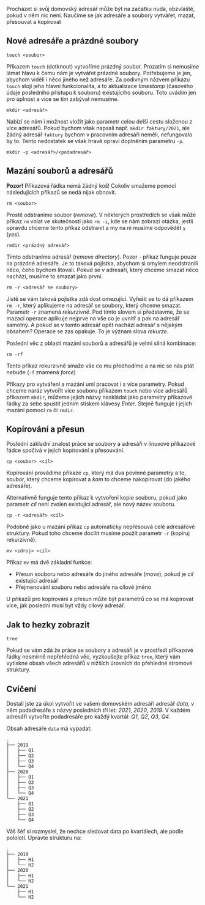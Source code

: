 Procházet si svůj domovský adresář může být na začátku nuda, obzvláště, pokud v něm nic není. Naučíme se jak adresáře a soubory vytvářet, mazat, přesouvat a kopírovat

## Nové adresáře a prázdné soubory
```shell
touch <soubor>
```

Příkazem `touch` (dotknout) vytvoříme prázdný soubor. Prozatím si nemusíme lámat hlavu k čemu nám je vytvářet prázdné soubory. Potřebujeme je jen, abychom viděli i něco jiného než adresáře. Za podivným názvem příkazu `touch` stojí jeho hlavní funkcionalita, a to aktualizace _timestamp_ (časového údaje posledního přístupu k souboru) existujícího souboru. Toto uvádím jen pro úplnost a více se tím zabývat nemusíme.

```shell
mkdir <adresář>
```

Nabízí se nám i možnost vložit jako parametr celou delší cestu složenou z více adresářů. Pokud bychom však napsali např. `mkdir faktury/2021`, ale žádný adresář `faktury` bychom v pracovním adresáři neměli, nefungovalo by to. Tento nedostatek se však hravě opraví doplněním parametru `-p`.

```shell
mkdir -p <adresář>/<podadresář>
```

## Mazání souborů a adresářů
**Pozor!** Příkazová řádka nemá žádný koš! Cokoliv smažeme pomocí následujících příkazů se nedá nijak obnovit.

```shell
rm <soubor>
```

Prostě odstraníme soubor (_remove_). V některých prostředích se však může příkaz `rm` volat ve skutečnosti jako `rm -i`, kde se nám zobrazí otázka, jestli opravdu chceme tento příkaz odstranit a my na ni musíme odpovědět `y` (_yes_).

```shell
rmdir <prázdný adresář>
```
Tímto odstraníme adresář (_remove directory_). Pozor - příkaz funguje pouze na prázdné adresáře. Je to taková pojistka, abychom si omylem neodstranili něco, čeho bychom litovali. Pokud se v adresáři, který chceme smazat něco nachází, musíme to smazat jako první.

```shell
rm -r <adresář se soubory>
```
Jistě se vám taková pojistka zdá dost omezující. Vyřešit se to dá příkazem `rm -r`, který aplikujeme na adresář se soubory, který chceme smazat. Parametr `-r` znamená _rekurzivně_. Pod tímto slovem si představme, že se mazací operace aplikuje nejprve na vše co je uvnitř a pak na adresář samotný. A pokud se v tomto adresář opět nachází adresář s nějakým obsahem? Operace se zas opakuje. To je význam slova _rekurze_.

Poslední věc z oblasti mazání souborů a adresářů je velmi silná kombinace:

```shell
rm -rf
```

Tento příkaz rekurzivně smaže vše co mu předhodíme a na nic se nás ptát nebude (`-f` znamená _force_)

Příkazy pro vytváření a mazání umí pracovat i s více parametry. Pokud chceme naráz vytvořit více souboru příkazem `touch` nebo více adresářů příkazem `mkdir`, můžeme jejich názvy naskládat jako parametry příkazové řádky za sebe spustit jedním stiskem klávesy _Enter_. Stejně funguje i jejich mazání pomocí `rm` či `rmdir`.

## Kopírování a přesun
Poslední základní znalost práce se soubory a adresáři v linuxové příkazové řádce spočívá v jejich kopírování a přesouvání.

```shell
cp <soubor> <cíl>
```

Kopírování provádíme příkaze `cp`, který má dva povinné parametry a to, soubor, který chceme kopírovat a _kam_ to chceme nakopírovat (do jakého adresáře). 

Alternativně funguje tento příkaz k vytvoření kopie souboru, pokud jako parametr _cíl_ není zvolen existující adresář, ale nový název souboru.

```shell
cp -r <adresář> <cíl>
```

Podobně jako u mazání příkaz `cp` automaticky nepřesouvá celé adresářové struktury. Pokud toho chceme docílit musíme použít parametr `-r` (kopíruj rekurzivně).

```shell
mv <zdroj> <cíl>
```

Příkaz `mv` má dvě základní funkce:
* Přesun souboru nebo adresáře do jiného adresáře (_move_), pokud je _cíl_ existující adresář
* Přejmenování souboru nebo adresáře na cílové jméno

U příkazů pro kopírování a přesun může být parametrů _co_ se má kopírovat více, jak poslední musí být vždy cílový adresář.


## Jak to hezky zobrazit
```shell
tree
```

Pokud se vám zdá že práce se soubory a adresáři je v prostředí příkazové řádky nesmírně nepřehledná věc, vyzkoušejte příkaz `tree`, který vám vytiskne obsah všech adresářů v nižších úrovních do přehledné stromové struktury.

## Cvičení
Dostali jste za úkol vytvořit ve vašem domovském adresáři adresář _data_, v něm podadresáře s názvy posledních tří let: _2021_, _2020_, _2019_. V každém adresáři vytvořte podadresáře pro každý kvartál: _Q1_, _Q2_, _Q3_, _Q4_.

Obsah adresáře `data` má vypadat:

```shell
.
├── 2019
│   ├── Q1
│   ├── Q2
│   ├── Q3
│   └── Q4
├── 2020
│   ├── Q1
│   ├── Q2
│   ├── Q3
│   └── Q4
└── 2021
    ├── Q1
    ├── Q2
    ├── Q3
    └── Q4
```

Váš šéf si rozmyslel, že nechce sledovat data po kvartálech, ale podle pololetí. Upravte strukturu na:

```shell
.
├── 2019
│   ├── H1
│   └── H2
├── 2020
│   ├── H1
│   └── H2
└── 2021
    ├── H1
    └── H2
```
